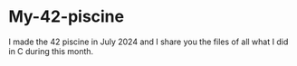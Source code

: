 # My-42-piscine
I made the 42 piscine in July 2024 and I share you the files of all what I did in C during this month.
